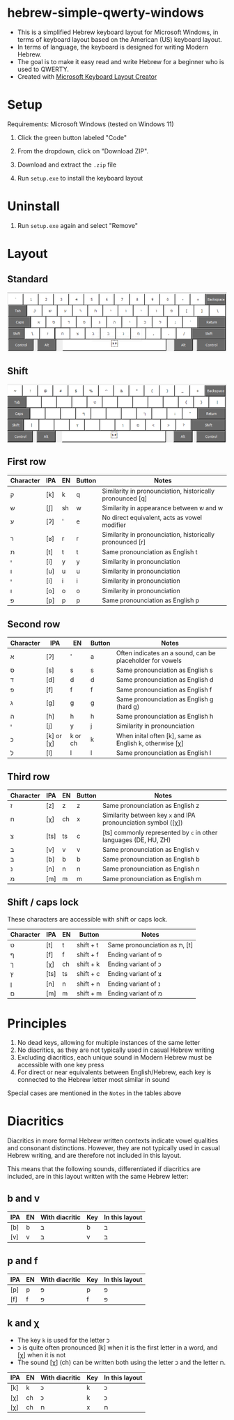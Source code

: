 # hebrew-simple-qwerty-windows

* This is a simplified Hebrew keyboard layout for Microsoft Windows, in terms of keyboard layout based on the American (US) keyboard layout.
* In terms of language, the keyboard is designed for writing Modern Hebrew.
* The goal is to make it easy read and write Hebrew for a beginner who is used to QWERTY.
* Created with [Microsoft Keyboard Layout Creator](https://www.microsoft.com/en-us/download/details.aspx?id=102134)

# Setup

Requirements: Microsoft Windows (tested on Windows 11)

1. Click the green button labeled "Code"

2. From the dropdown, click on "Download ZIP".

3. Download and extract the `.zip` file

4. Run `setup.exe` to install the keyboard layout

# Uninstall

1. Run `setup.exe` again and select "Remove"

# Layout

## Standard

![Standard layout](images/standard.png)

## Shift

![Shift layout](images/shift.png)

## First row

| Character | IPA | EN | Button  | Notes                                                     |
|-----------|-----|----|---------|-----------------------------------------------------------|
| ק         | [k] | k  | q       | Similarity in pronounciation, historically pronounced [q] |
| ש         | [ʃ] | sh | w       | Similarity in appearance between ש and w                  |
| ע         | [ʔ] | '  | e       | No direct equivalent, acts as vowel modifier              |
| ר	        | [ʁ] | r  | r       | Similarity in pronounciation, historically pronounced [r] |
| ת         | [t] | t  | t       | Same pronounciation as English t                          |
| י         | [i] | y  | y       | Similarity in pronounciation                              |
| ו         | [u] | u  | u       | Similarity in pronounciation                              |
| י         | [i] | i  | i       | Similarity in pronounciation                              |
| ו         | [o] | o  | o       | Similarity in pronounciation                              |
| פ         | [p] | p  | p       | Same pronounciation as English p                          |

## Second row

| Character | IPA        | EN       | Button  | Notes                                                     |
|-----------|------------|----------|---------|-----------------------------------------------------------|
| א         | [ʔ]        | '        | a       | Often indicates an a sound, can be placeholder for vowels |
| ס         | [s]        | s        | s       | Same pronounciation as English s                          |
| ד         | [d]        | d        | d       | Same pronounciation as English d                          |
| פ         | [f]        | f        | f       | Same pronounciation as English f                          |
| ג         | [g]        | g        | g       | Same pronounciation as English g (hard g)                 |
| ה         | [h]        | h        | h       | Same pronounciation as English h                          |
| י         | [j]        | y        | j       | Similarity in pronounciation                              |
| כ         | [k] or [χ] | k or ch  | k       | When inital often [k], same as English k, otherwise [χ]   |
| ל         | [l]        | l        | l       | Same pronounciation as English l                          |

## Third row

| Character | IPA  | EN | Button  | Notes                                                            |
|-----------|------|----|---------|------------------------------------------------------------------|
| ז         | [z]  | z  | z       | Same pronounciation as English z                                 |
| ח         | [χ]  | ch | x       | Similarity between key `x` and IPA pronounciation symbol ([χ])   |
| צ         | [ts] | ts | c       | [ts] commonly represented by `c` in other languages (DE, HU, ZH) |
| ב         | [v]  | v  | v       | Same pronounciation as English v                                 |
| ב         | [b]  | b  | b       | Same pronounciation as English b                                 |
| נ         | [n]  | n  | n       | Same pronounciation as English n                                 |
| מ         | [m]  | m  | m       | Same pronounciation as English m                                 |

## Shift / caps lock

These characters are accessible with shift or caps lock.

| Character | IPA  | EN  | Button    | Notes                         |
|-----------|------|-----|-----------|-------------------------------|
| ט         | [t]  | t   | shift + t | Same pronounciation as ת, [t] |
| ף         | [f]  | f   | shift + f | Ending variant of פ           |
| ך         | [χ]  | ch  | shift + k | Ending variant of כ           |
| ץ         | [ts] | ts  | shift + c | Ending variant of צ           |
| ן         | [n]  | n   | shift + n | Ending variant of נ           |
| ם         | [m]  | m   | shift + m | Ending variant of מ           |

# Principles

1. No dead keys, allowing for multiple instances of the same letter
2. No diacritics, as they are not typically used in casual Hebrew writing
3. Excluding diacritics, each unique sound in Modern Hebrew must be accessible with one key press
4. For direct or near equivalents between English/Hebrew, each key is connected to the Hebrew letter most similar in sound

Special cases are mentioned in the `Notes` in the tables above

# Diacritics

Diacritics in more formal Hebrew written contexts indicate vowel qualities and consonant distinctions. However, they are not typically used in casual Hebrew writing, and are therefore not included in this layout.

This means that the following sounds, differentiated if diacritics are included, are in this layout written with the same Hebrew letter:

## b and v

| IPA | EN | With diacritic  | Key                | In this layout |
|-----|----|-----------------|--------------------|----------------|
| [b] | b  | בּ               | b                  | ב              |   
| [v] | v  | ב               | v                  | ב              |   

## p and f

| IPA | EN | With diacritic  | Key                | In this layout |
|-----|----|-----------------|--------------------|----------------|
| [p] | p  | פּ               | p                  | פ              |
| [f] | f  | פ               | f                  | פ              |

## k and χ

* The key `k` is used for the letter כ
* כ is quite often pronounced [k] when it is the first letter in a word, and [χ] when it is not
* The sound [χ] (ch) can be written both using the letter כ and the letter ח.

| IPA | EN | With diacritic  | Key                | In this layout |
|-----|----|-----------------|--------------------|----------------|
| [k] | k  | כּ               | k                  | כ              |
| [χ] | ch | כ               | k                  | כ              |
| [χ] | ch | ח               | x                  | ח              |
